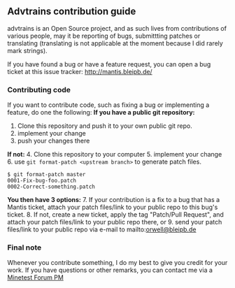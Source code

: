 
## Advtrains contribution guide

advtrains is an Open Source project, and as such lives from contributions of various people, may it be reporting of bugs, submittting patches or translating (translating is not applicable at the moment because I did rarely mark strings).

If you have found a bug or have a feature request, you can open a bug ticket at this issue tracker:
http://mantis.bleipb.de/

### Contributing code
If you want to contribute code, such as fixing a bug or implementing a feature, do one the following:
**If you have a public git repository:**
1. Clone this repository and push it to your own public git repo.
2. implement your change
3. push your changes there

**If not:**
4. Clone this repository to your computer
5. implement your change
6. use `git format-patch <upstream branch>` to generate patch files.
```
$ git format-patch master
0001-Fix-bug-foo.patch
0002-Correct-something.patch
```
**You then have 3 options:**
7. If your contribution is a fix to a bug that has a Mantis ticket, attach your patch files/link to your public repo to this bug's ticket.
8. If not, create a new ticket, apply the tag "Patch/Pull Request", and attach your patch files/link to your public repo there, or
9. send your patch files/link to your public repo via e-mail to mailto:orwell@bleipb.de

### Final note
Whenever you contribute something, I do my best to give you credit for your work.
If you have questions or other remarks, you can contact me via a [Minetest Forum PM](https://forum.minetest.net/ucp.php?i=pm&mode=compose&u=17391)
